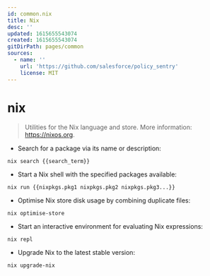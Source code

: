 ```yaml
---
id: common.nix
title: Nix
desc: ''
updated: 1615655543074
created: 1615655543074
gitDirPath: pages/common
sources:
  - name: ''
    url: 'https://github.com/salesforce/policy_sentry'
    license: MIT
---
```

# nix

> Utilities for the Nix language and store.
> More information: <https://nixos.org>.

- Search for a package via its name or description:

`nix search {{search_term}}`

- Start a Nix shell with the specified packages available:

`nix run {{nixpkgs.pkg1 nixpkgs.pkg2 nixpkgs.pkg3...}}`

- Optimise Nix store disk usage by combining duplicate files:

`nix optimise-store`

- Start an interactive environment for evaluating Nix expressions:

`nix repl`

- Upgrade Nix to the latest stable version:

`nix upgrade-nix`

